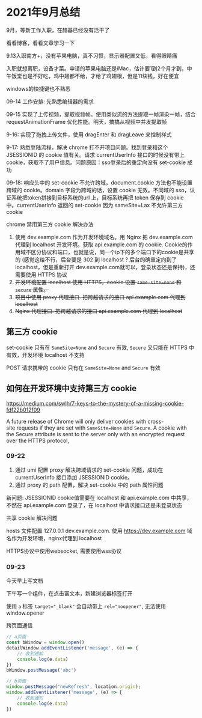 # 2021年9月总结

9月，等新工作入职，在赫基已经没有活干了

看看博客，看看文章学习一下

9.13入职南方+，没有苹果电脑，真不习惯，显示器配置又低，看得眼睛痛

入职就想离职，设备才菜。申请的苹果电脑还是iMac，估计要1到2个月才到，中午饭堂也是不好吃，鸡中翅都不给，才给了鸡翅根，但是11块钱，好在便宜

windows的快捷键也不熟悉

09-14 工作安排: 先熟悉编辑器的需求

09-15 实现了上传视频，提取视频帧。使用类似流的方法提取一帧渲染一帧，结合requestAnimationFrame 优化性能。明天，搞搞从视频中并发提取帧

9-16: 实现了拖拽上传文件，使用 dragEnter 和 dragLeave 来控制样式

9-17: 熟悉登陆流程，解决 chrome 打不开项目问题。找到登录和这个 JSESSIONID 的 cookie 值有关。请求 currentUserInfo 接口的时候没有带上 cookie，获取不了用户信息。问题原因：sso登录后的重定向没有 set-cookie 成功

09-18: 响应头中的 set-cookie 不允许跨域，document.cookie 方法也不能设置跨域的 cookie。domain 字段为跨域的话，设置 cookie 无效。不同域的 sso，认证系统把token拼接到目标系统的url 上，目标系统再把 token 保存到 cookie 中。currentUserInfo 返回的 set-cookie 因为 sameSite=Lax 不允许第三方cookie

chrome 禁用第三方 cookie 解决办法

1. 使用 dev.example.com 作为开发环境域名。用 Nginx 把 dev.example.com 代理到 localhost 开发环境。获取 api.example.com 的 cookie. Cookie的作用域不区分协议和端口，也就是说，同一个ip下的多个端口下的cookie是共享的 (感觉这给不行，后台要是 302 到 localhost ? 后台的确重定向到了 localhost，但是重新打开 dev.example.com就可以，登录状态还是保持)，还需要使用 HTTPS 协议
2. ~~开发环境配置 localhost 使用 HTTPS，cookie 设置 `same-site=none` 和 `secure` 属性。~~
3. ~~项目中使用 proxy 代理接口. 把跨越请求的接口 api.example.com 代理到 localhost~~
4. ~~Nginx 代理接口. 把跨越请求的接口 api.example.com 代理到 localhost~~

## 第三方 cookie

set-cookie 只有在 `SameSite=None` and `Secure` 有效, `Secure` 又只能在 HTTPS 中有效，开发环境 localhost 不支持

POST 请求携带的 cookie 只有在 `SameSite=None` and `Secure` 有效

## 如何在开发环境中支持第三方 cookie

https://medium.com/swlh/7-keys-to-the-mystery-of-a-missing-cookie-fdf22b012f09


A future release of Chrome will only deliver cookies with cross-site requests if they are set with `SameSite=None` and `Secure`. A cookie with the Secure attribute is sent to the server only with an encrypted request over the HTTPS protocol,


### 09-22

1. 通过 umi 配置 proxy 解决跨域请求的 set-cookie 问题，成功在 currentUserInfo 接口添加 JSESSIONID cookie。
2. 通过 proxy 的 path 配置，解决 set-cookie 中的 path 属性问题

新问题: JSESSIONID cookie值需要在 localhost 和 api.example.com 中共享，不然在 api.example.com 登录了，在 localhost 中请求接口还是未登录状态

共享 cookie 解决问题

hosts 文件配置 127.0.0.1 dev.example.com. 使用 https://dev.example.com 域名作为开发环境，nginx代理到 localhost

HTTPS协议中使用websocket, 需要使用wss协议

### 09-23

今天早上写文档

下午写一个组件，在点击富文本，新建浏览器标签打开

使用 `a` 标签 `target="_blank"` 会自动带上 `rel="noopener"`, 无法使用 window.opener

跨页面通信

```js
// a页面
const bWindow = window.open()
detailWindow.addEventListener('message', (e) => {
    // 收到通知
    console.log(e.data)
})
bWindow.postMessage('abc')

// b页面
window.postMessage("newRefresh", location.origin);
window.addEventListener('message', (e) => {
    // 收到通知
    console.log(e.data)
})
```
